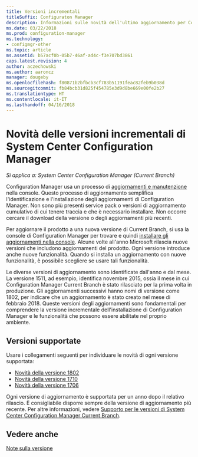 ```yaml
---
title: Versioni incrementali
titleSuffix: Configuraton Manager
description: Informazioni sulle novità dell'ultimo aggiornamento per Configuration Manager.
ms.date: 03/22/2018
ms.prod: configuration-manager
ms.technology:
- configmgr-other
ms.topic: article
ms.assetid: b57acf0b-05b7-46af-ad4c-f3e707bd3861
caps.latest.revision: 4
author: aczechowski
ms.author: aaroncz
manager: dougeby
ms.openlocfilehash: f80871b2bfbcb3cf783b51191feac82feb9b038d
ms.sourcegitcommit: fb84bcb31d825f454785e3d9d8be669e00fe2b27
ms.translationtype: HT
ms.contentlocale: it-IT
ms.lasthandoff: 04/16/2018
---
```

# <a name="whats-new-in-system-center-configuration-manager-incremental-versions"></a>Novità delle versioni incrementali di System Center Configuration Manager

*Si applica a: System Center Configuration Manager (Current Branch)*

 Configuration Manager usa un processo di [aggiornamenti e manutenzione](/sccm/core/servers/manage/updates) nella console. Questo processo di aggiornamento semplifica l'identificazione e l'installazione degli aggiornamenti di Configuration Manager. Non sono più presenti service pack o versioni di aggiornamento cumulativo di cui tenere traccia e che è necessario installare. Non occorre cercare il download della versione o degli aggiornamenti più recenti.

 Per aggiornare il prodotto a una nuova versione di Current Branch, si usa la console di Configuration Manager per trovare e quindi [installare gli aggiornamenti nella console](../../../core/servers/manage/install-in-console-updates.md). Alcune volte all'anno Microsoft rilascia nuove versioni che includono aggiornamenti del prodotto. Ogni versione introduce anche nuove funzionalità. Quando si installa un aggiornamento con nuove funzionalità, è possibile scegliere se usare tali funzionalità. 

 Le diverse versioni di aggiornamento sono identificate dall'anno e dal mese. La versione 1511, ad esempio, identifica novembre 2015, ossia il mese in cui Configuration Manager Current Branch è stato rilasciato per la prima volta in produzione. Gli aggiornamenti successivi hanno nomi di versione come 1802, per indicare che un aggiornamento è stato creato nel mese di febbraio 2018. Queste versioni degli aggiornamenti sono fondamentali per comprendere la versione incrementale dell'installazione di Configuration Manager e le funzionalità che possono essere abilitate nel proprio ambiente.

## <a name="supported-versions"></a>Versioni supportate
 Usare i collegamenti seguenti per individuare le novità di ogni versione supportata:
  - [Novità della versione 1802](../../../core/plan-design/changes/whats-new-in-version-1802.md)
  - [Novità della versione 1710](../../../core/plan-design/changes/whats-new-in-version-1710.md)
  - [Novità della versione 1706](../../../core/plan-design/changes/whats-new-in-version-1706.md)  


 Ogni versione di aggiornamento è supportata per un anno dopo il relativo rilascio. È consigliabile disporre sempre della versione di aggiornamento più recente. Per altre informazioni, vedere [Supporto per le versioni di System Center Configuration Manager Current Branch](../../../core/servers/manage/current-branch-versions-supported.md).  


## <a name="see-also"></a>Vedere anche
[Note sulla versione](/sccm/core/servers/deploy/install/release-notes)